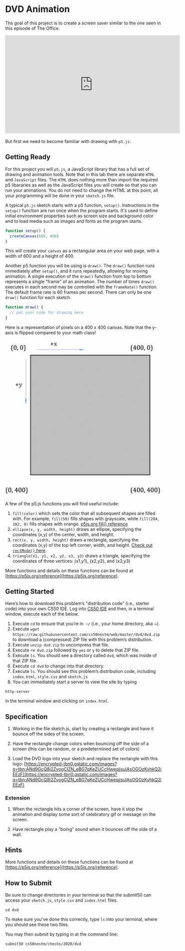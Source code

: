 # DVD Animation


Ths goal of this project is to create a screen saver similar to the one seen in this episode of The Office.

<iframe width="560" height="315" src="https://www.youtube.com/embed/QOtuX0jL85Y?controls=0" title="YouTube video player" frameborder="0" allow="accelerometer; autoplay; clipboard-write; encrypted-media; gyroscope; picture-in-picture" allowfullscreen></iframe>


But first we need to become familiar with drawing with `p5.js`.

## Getting Ready
For this project you will `p5.js`, a JavaScript library that has a full set of drawing and animation tools. Note that in this lab there are separate `HTML` and `JavaScript` files. The `HTML` does nothing more than import the required p5 libararies as well as the JavaScript files you will create so that you can run your animations. You do not need to change the HTML at this point, all your programming will be done in your `sketch.js` file.


A typical `p5.js` sketch starts with a p5 function, `setup()`. Instructions in the `setup()` function are run once when the program starts. It's used to define initial environment properties such as screen size and background color and to load media such as images and fonts as the program starts.

```javascript
function setup() {
  createCanvas(600, 400)
}
```

This will create your `canvas` as a rectangular area on your web page, with a width of 600 and a height of 400.

Another p5 function you will be using is `draw()`. The `draw()` function runs immediately after `setup()`, and it runs repeatedly, allowing for moving animation.  A single execution of the `draw()` function from top to bottom represents a single “frame” of an animation.  The number of times `draw()` executes in each second may be controlled with the `frameRate()` function. The default frame rate is 60 frames per second. There can only be one `draw()` function for each sketch. 

```javascript
function draw() {
  // put your code for drawing here
}
```

Here is a representation of pixels on a 400 x 400 canvas. Note that the y-axis is flipped compared to your math class!

![canvas](https://raw.githubusercontent.com/cs50nestm/web/master/dvd/canvas.png)

A few of the p5.js functions you will find useful include:
1. `fill(color)` which sets the color that all subsequent shapes are filled with. For example, `fill(50)` fills shapes with grayscale, while `fill(204, 102, 0)` fills shapes with orange. [p5js.org fill() reference](https://p5js.org/reference/#/p5/fill)
1. `ellipse(x, y, width, height)` draws an ellipse, specifying the coordinates (x,y) of the center, width, and height.  
1. `rect(x, y, width, height)` draws a rectangle, specifying the coordinates (x,y) of the top left corner, width, and height. [Check out `rectMode()` here](https://p5js.org/reference/#/p5/rectMode).
1. `triangle(x1, y1, x2, y2, x3, y3)` draws a triangle, specifying the coordinates of three vertices: (x1,y1), (x2,y2), and (x3,y3)

More functions and details on these functions can be found at [https://p5js.org/reference](https://p5js.org/reference).


## Getting Started
Here’s how to download this problem’s "distribution code" (i.e., starter code) into your own CS50 IDE. Log into [CS50 IDE](https://ide.cs50.io) and then, in a terminal window, execute each of the below.

1. Execute `cd` to ensure that you’re in` ~/` (i.e., your home directory, aka ~).
4. Execute `wget https://raw.githubusercontent.com/cs50nestm/web/master/dvd/dvd.zip` to download a (compressed) ZIP file with this problem’s distribution.
5. Execute `unzip dvd.zip` to uncompress that file.
6. Execute `rm dvd.zip` followed by `yes` or `y` to delete that ZIP file.
7. Execute `ls`. You should see a directory called `dvd`, which was inside of that ZIP file.
8. Execute `cd dvd` to change into that directory.
9. Execute `ls`. You should see this problem’s distribution code, including `index.html`, `style.css` and `sketch.js`
10. You can immediately start a server to view the site by typing

```
http-server
```

in the terminal window and clicking on `index.html`.



## Specification

1. Working in the file sketch.js, start by creating a rectangle and have it bounce off the sides of the screen.

1. Have the rectangle change colors when bouncing off the side of a screen (this can be random, or a predetermined set of colors)

1. Load the DVD logo into your sketch and replace the rectangle with this logo: [https://encrypted-tbn0.gstatic.com/images?q=tbn:ANd9GcQ8j2ZvogClZN_eBG7qKeZUCcHweqjjsulAsOGOzKvhkQ2iEEzF](https://encrypted-tbn0.gstatic.com/images?q=tbn:ANd9GcQ8j2ZvogClZN_eBG7qKeZUCcHweqjjsulAsOGOzKvhkQ2iEEzF)


### Extension
1. When the rectangle hits a corner of the screen, have it stop the animation and display some sort of celebratory gif or message on the screen.

1. Have rectangle play a “boing” sound when it bounces off the side of a wall.

## Hints

More functions and details on these functions can be found at [https://p5js.org/reference](https://p5js.org/reference).

## How to Submit

Be sure to change directories in your terminal so that the submit50 can access your `sketch.js`, `style.css` and `index.html` files. 

```
cd dvd
```

To make sure you've done this correctly, type `ls` into your terminal, where you should see these two files.

You may then submit by typing in at the command line:

```
submit50 cs50nestm/checks/2020/dvd
```


